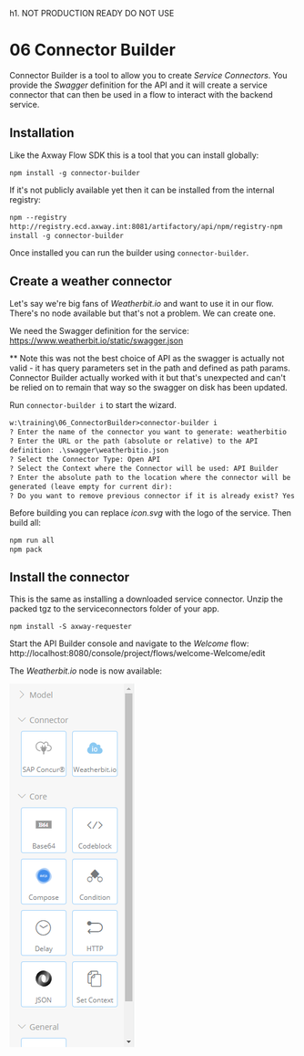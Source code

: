 h1. NOT PRODUCTION READY DO NOT USE

# 06 Connector Builder

Connector Builder is a tool to allow you to create _Service Connectors_. You provide the _Swagger_ definition for the API and it will create a service connector that can then be used in a flow to interact with the backend service.

## Installation

Like the Axway Flow SDK this is a tool that you can install globally:

```
npm install -g connector-builder
```

If it's not publicly available yet then it can be installed from the internal registry:

```
npm --registry http://registry.ecd.axway.int:8081/artifactory/api/npm/registry-npm install -g connector-builder
```

Once installed you can run the builder using ```connector-builder```.

## Create a weather connector

Let's say we're big fans of _Weatherbit.io_ and want to use it in our flow. There's no node available but that's not a problem. We can create one.

We need the Swagger definition for the service: https://www.weatherbit.io/static/swagger.json

** Note this was not the best choice of API as the swagger is actually not valid - it has query parameters set in the path and defined as path params. Connector Builder actually worked with it but that's unexpected and can't be relied on to remain that way so the swagger on disk has been updated.

Run ```connector-builder i``` to start the wizard.

```
w:\training\06_ConnectorBuilder>connector-builder i
? Enter the name of the connector you want to generate: weatherbitio
? Enter the URL or the path (absolute or relative) to the API definition: .\swagger\weatherbitio.json
? Select the Connector Type: Open API
? Select the Context where the Connector will be used: API Builder
? Enter the absolute path to the location where the connector will be generated (leave empty for current dir):
? Do you want to remove previous connector if it is already exist? Yes
```

Before building you can replace _icon.svg_ with the logo of the service.
Then build all:

```
npm run all
npm pack
```

## Install the connector

This is the same as installing a downloaded service connector. Unzip the packed tgz to the serviceconnectors folder of your app.

```
npm install -S axway-requester
```

Start the API Builder console and navigate to the _Welcome_ flow: http://localhost:8080/console/project/flows/welcome-Welcome/edit

The _Weatherbit.io_ node is now available:

![WeatherTool.png](./imgs/WeatherTool.png)
